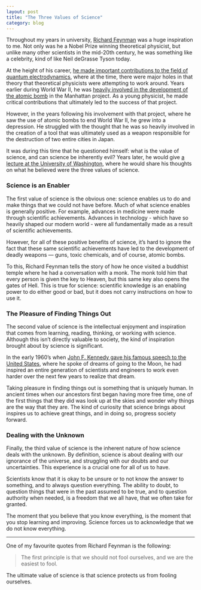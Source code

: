 ```yaml
---
layout: post
title: "The Three Values of Science"
category: blog
---
```


Throughout my years in university, [Richard Feynman](https://en.wikipedia.org/wiki/Richard_Feynman) was a huge inspiration to me. Not only was he a Nobel Prize winning theoretical physicist, but unlike many other scientists in the mid-20th century, he was something like a celebrity, kind of like Neil deGrasse Tyson today.

At the height of his career, [he made important contributions to the field of quantum electrodynamics](https://www.washingtonpost.com/archive/local/1988/02/17/physicist-richard-feynman-69-dies/acfeb971-6ff6-464d-8f31-528b7134a908/), where at the time, there were major holes in that theory that theoretical physicists were attempting to work around. Years earlier during World War II, he was [heavily involved in the development of the atomic bomb](https://en.wikipedia.org/wiki/Surely_You%27re_Joking,_Mr._Feynman!) in the Manhattan project. As a young physicist, he made critical contributions that ultimately led to the success of that project.

However, in the years following his involvement with that project, where he saw the use of atomic bombs to end World War II, he grew into a depression. He struggled with the thought that he was so heavily involved in the creation of a tool that was ultimately used as a weapon responsible for the destruction of two entire cities in Japan.

It was during this time that he questioned himself: what is the value of science, and can science be inherently evil? Years later, he would give [a lecture at the University of Washington](https://en.wikipedia.org/wiki/The_Meaning_of_It_All), where he would share his thoughts on what he believed were the three values of science.

### Science is an Enabler

The first value of science is the obvious one: science enables us to do and make things that we could not have before. Much of what science enables is generally positive. For example, advances in medicine were made through scientific achievements. Advances in technology - which have so heavily shaped our modern world - were all fundamentally made as a result of scientific achievements.

However, for all of these positive benefits of science, it’s hard to ignore the fact that these same scientific achievements have led to the development of deadly weapons — guns, toxic chemicals, and of course, atomic bombs.

To this, Richard Feynman tells the story of how he once visited a buddhist temple where he had a conversation with a monk. The monk told him that every person is given the key to Heaven, but this same key also opens the gates of Hell. This is true for science: scientific knowledge is an enabling power to do either good or bad, but it does not carry instructions on how to use it.

### The Pleasure of Finding Things Out

The second value of science is the intellectual enjoyment and inspiration that comes from learning, reading, thinking, or working with science. Although this isn’t directly valuable to society, the kind of inspiration brought about by science is significant.

In the early 1960’s when [John F. Kennedy gave his famous speech to the United States](https://www.youtube.com/watch?v=QXqlziZV63k), where he spoke of dreams of going to the Moon, he had inspired an entire generation of scientists and engineers to work even harder over the next few years to realize that dream.

Taking pleasure in finding things out is something that is uniquely human. In ancient times when our ancestors first began having more free time, one of the first things that they did was look up at the skies and wonder why things are the way that they are. The kind of curiosity that science brings about inspires us to achieve great things, and in doing so, progress society forward.

### Dealing with the Unknown

Finally, the third value of science is the inherent nature of how science deals with the unknown. By definition, science is about dealing with our ignorance of the universe, and struggling with our doubts and our uncertainties. This experience is a crucial one for all of us to have.

Scientists know that it is okay to be unsure or to not know the answer to something, and to always question everything. The ability to doubt, to question things that were in the past assumed to be true, and to question authority when needed, is a freedom that we all have, that we often take for granted.

The moment that you believe that you know everything, is the moment that you stop learning and improving. Science forces us to acknowledge that we do not know everything.

---

One of my favourite quotes from Richard Feynman is the following:

> The first principle is that we should not fool ourselves, and we are the easiest to fool.

The ultimate value of science is that science protects us from fooling ourselves.
